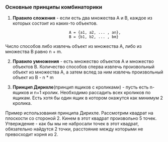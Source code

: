 ### Основные принципы комбинаторики  
1. **Правило сложения** - если есть два множества А и В, каждое из которых состоит из каких-то объектов.

                                A = {a1, a2, ... , an},  
                                B = {b1, b2, ... , bm}

Число способов либо извлечь объект из множества А, либо из множества B равно n + m.  

2. **Правило умножения** - есть множество объектов А и множество объектов В. Количество способов сперва извлечь произвольный объект из множества А, а затем вслед за ним извлечь произвольный объект из B - n * m  

3. **Принцип Дирихле**(принцип ящиков с кроликами) - пусть есть n-ящиков и n+1 кролик. Необходимо рассадить всех кроликов по ящикам. Есть хотя бы один ящик в котором окажутся как минимум 2 кролика.  

Пример использования принципа Дирихле.
Рассмотрим квадрат на плоскости со стороной 2. Кинем в этот квадрат произвольно 5 точек. Утверждение - как бы мы не набросали точек в этот квадрат, обязательно найдутся 2 точки, расстояние между которыми не превосходит корня из 2.



